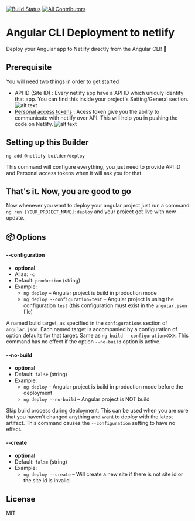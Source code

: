[![Build Status](https://travis-ci.org/ngx-builders/netlify-builder.svg?branch=master)](https://travis-ci.org/nitishk72/netlify-builder)
[![All Contributors](https://img.shields.io/badge/all_contributors-1-orange.svg?style=flat-square)](#contributors)
# Angular CLI Deployment to netlify

Deploy your Angular app to Netlify directly from the Angular CLI! 🚀

## Prerequisite

You will need two things in order to get started

- API ID (Site ID) : Every netlify app have a API ID which uniquly identify that app. You can find this inside your project's Setting/General section.
![alt text](https://raw.githubusercontent.com/ngx-builders/netlify-builder/master/screenshots/api-id.png)
- [Personal access tokens](https://app.netlify.com/user/applications#personal-access-tokens) : Acess token give you the ability to communicate with netlify over API. This will help you in pushing the code on Netlify.
![alt text](https://raw.githubusercontent.com/ngx-builders/netlify-builder/master/screenshots/personal-access-token.png)

## Setting up this Builder

```
ng add @netlify-builder/deploy
```

This command will configure everything, you just need to provide API ID and Personal access tokens when it will ask you for that.

## That's it. Now, you are good to go

Now whenever you want to deploy your angular project just run a command `ng run [YOUR_PROJECT_NAME]:deploy` and your project got live with new update.


## 📦 Options <a name="options"></a>

#### --configuration <a name="configuration"></a>
 * __optional__
 * Alias: `-c`
 * Default: `production` (string)
 * Example:
    * `ng deploy` – Angular project is build in production mode
    * `ng deploy --configuration=test` – Angular project is using the configuration `test` (this configuration must exist in the `angular.json` file)

A named build target, as specified in the `configurations` section of `angular.json`.
Each named target is accompanied by a configuration of option defaults for that target.
Same as `ng build --configuration=XXX`.
This command has no effect if the option `--no-build` option is active.


#### --no-build <a name="no-build"></a>
 * __optional__
 * Default: `false` (string)
 * Example:
    * `ng deploy` – Angular project is build in production mode before the deployment
    * `ng deploy --no-build` – Angular project is NOT build

Skip build process during deployment.
This can be used when you are sure that you haven't changed anything and want to deploy with the latest artifact.
This command causes the `--configuration` setting to have no effect.

#### --create <a name="no-build"></a>
 * __optional__
 * Default: `false` (string)
 * Example:
    * `ng deploy --create` – Will create a new site if there is not site id or the site id is invalid

## License

MIT


